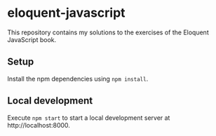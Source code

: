 # eloquent-javascript

This repository contains my solutions to the exercises of the Eloquent JavaScript book.

## Setup

Install the npm dependencies using `npm install`.

## Local development

Execute `npm start` to start a local development server at http://localhost:8000.